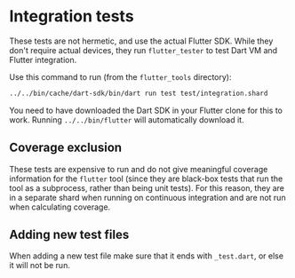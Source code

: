 # Integration tests

These tests are not hermetic, and use the actual Flutter SDK. While they don't
require actual devices, they run `flutter_tester` to test Dart VM and Flutter
integration.

Use this command to run (from the `flutter_tools` directory):

```sh
../../bin/cache/dart-sdk/bin/dart run test test/integration.shard
```

You need to have downloaded the Dart SDK in your Flutter clone for this to work.
Running `../../bin/flutter` will automatically download it.

## Coverage exclusion

These tests are expensive to run and do not give meaningful coverage information
for the `flutter` tool (since they are black-box tests that run the tool as a
subprocess, rather than being unit tests). For this reason, they are in a
separate shard when running on continuous integration and are not run when
calculating coverage.

## Adding new test files

When adding a new test file make sure that it ends with `_test.dart`, or else it
will not be run.
